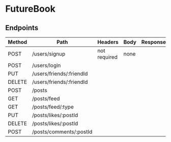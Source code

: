 # FutureBook

## Endpoints

| Method | Path | Headers | Body | Response |
| ------ | ---- | ------- | ---- | -------- |
| POST | /users/signup | not required | none |          |
| POST | /users/login |
| PUT | /users/friends/:friendId |
| DELETE | /users/friends/:friendId | 
| POST | /posts |
| GET | /posts/feed |
| GET | /posts/feed/:type |
| PUT | /posts/likes/:postId |
| DELETE | /posts/likes/:postId |
| POST | /posts/comments/:postId |
